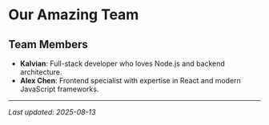 #  Our Amazing Team

## Team Members
- **Kalvian**: Full-stack developer who loves Node.js and backend architecture.
- **Alex Chen**: Frontend specialist with expertise in React and modern JavaScript frameworks.

---
*Last updated: 2025-08-13*

